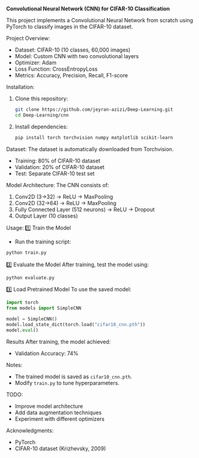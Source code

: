**Convolutional Neural Network (CNN) for CIFAR-10 Classification**

This project implements a Convolutional Neural Network from scratch using PyTorch to classify images in the CIFAR-10 dataset.

Project Overview:
- Dataset: CIFAR-10 (10 classes, 60,000 images)
- Model: Custom CNN with two convolutional layers
- Optimizer: Adam
- Loss Function: CrossEntropyLoss
- Metrics: Accuracy, Precision, Recall, F1-score

Installation:
1. Clone this repository:
   ```bash
   git clone https://github.com/jeyran-azizi/Deep-Learning.git
   cd Deep-Learning/cnn
   ```
2. Install dependencies:
   ```bash
   pip install torch torchvision numpy matplotlib scikit-learn
   ```

Dataset:
The dataset is automatically downloaded from Torchvision.
- Training: 80% of CIFAR-10 dataset
- Validation: 20% of CIFAR-10 dataset
- Test: Separate CIFAR-10 test set

Model Architecture:
The CNN consists of:
1. Conv2D (3→32) → ReLU → MaxPooling
2. Conv2D (32→64) → ReLU → MaxPooling
3. Fully Connected Layer (512 neurons) → ReLU → Dropout
4. Output Layer (10 classes)

Usage:
1️⃣ Train the Model
- Run the training script:
```bash
python train.py
```

2️⃣ Evaluate the Model
After training, test the model using:
```bash
python evaluate.py
```

3️⃣ Load Pretrained Model
To use the saved model:
```python
import torch
from models import SimpleCNN

model = SimpleCNN()
model.load_state_dict(torch.load("cifar10_cnn.pth"))
model.eval()
```

Results
After training, the model achieved:
- Validation Accuracy: 74%

Notes:
- The trained model is saved as `cifar10_cnn.pth`.
- Modify `train.py` to tune hyperparameters.

TODO:
- Improve model architecture
- Add data augmentation techniques
- Experiment with different optimizers

Acknowledgments:
- PyTorch
- CIFAR-10 dataset (Krizhevsky, 2009)
